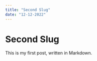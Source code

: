 ```yaml
---
title: "Second Slug"
date: "12-12-2022"
---
```


# Second Slug

This is my first post, written in Markdown.
